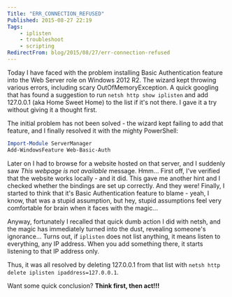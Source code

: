 ```yaml
---
Title: "ERR_CONNECTION_REFUSED"
Published: 2015-08-27 22:19
Tags:
    - iplisten
    - troubleshoot
    - scripting
RedirectFrom: blog/2015/08/27/err-connection-refused
---
```


Today I have faced with the problem installing Basic Authentication feature into the Web Server role on Windows 2012 R2. The wizard kept throwing various errors, including scary OutOfMemoryException. A quick googling that has found a suggestion to run `netsh http show iplisten` and add 127.0.0.1 (aka Home Sweet Home) to the list if it's not there. I gave it a try without giving it a thought first.

The initial problem has not been solved - the wizard kept failing to add that feature, and I finally resolved it with the mighty PowerShell:

```powershell
Import-Module ServerManager
Add-WindowsFeature Web-Basic-Auth
```

Later on I had to browse for a website hosted on that server, and I suddenly saw *This webpage is not available* message. Hmm... First off, I've verified that the website works locally - and it did. This gave me another hint and I checked whether the bindings are set up correctly. And they were! Finally, I started to think that it's Basic Authentication feature to blame - yeah, I know, that was a stupid assumption, but hey, stupid assumptions feel very comfortable for brain when it faces with the magic...

Anyway, fortunately I recalled that quick dumb action I did with netsh, and the magic has immediately turned into the dust, revealing someone's ignorance... Turns out, if `iplisten` does not list anything, it means listen to everything, any IP address. When you add something there, it starts listening to that IP address only.

Thus, it was all resolved by deleting 127.0.0.1 from that list with `netsh http delete iplisten ipaddress=127.0.0.1`.

Want some quick conclusion? **Think first, then act!!!**
